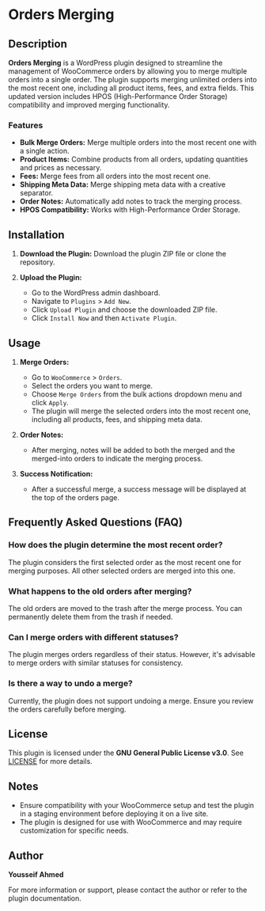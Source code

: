 # Orders Merging

## Description

**Orders Merging** is a WordPress plugin designed to streamline the management of WooCommerce orders by allowing you to merge multiple orders into a single order. The plugin supports merging unlimited orders into the most recent one, including all product items, fees, and extra fields. This updated version includes HPOS (High-Performance Order Storage) compatibility and improved merging functionality.

### Features
- **Bulk Merge Orders:** Merge multiple orders into the most recent one with a single action.
- **Product Items:** Combine products from all orders, updating quantities and prices as necessary.
- **Fees:** Merge fees from all orders into the most recent one.
- **Shipping Meta Data:** Merge shipping meta data with a creative separator.
- **Order Notes:** Automatically add notes to track the merging process.
- **HPOS Compatibility:** Works with High-Performance Order Storage.

## Installation

1. **Download the Plugin:**
   Download the plugin ZIP file or clone the repository.

2. **Upload the Plugin:**
   - Go to the WordPress admin dashboard.
   - Navigate to `Plugins` > `Add New`.
   - Click `Upload Plugin` and choose the downloaded ZIP file.
   - Click `Install Now` and then `Activate Plugin`.

## Usage

1. **Merge Orders:**
   - Go to `WooCommerce` > `Orders`.
   - Select the orders you want to merge.
   - Choose `Merge Orders` from the bulk actions dropdown menu and click `Apply`.
   - The plugin will merge the selected orders into the most recent one, including all products, fees, and shipping meta data.

2. **Order Notes:**
   - After merging, notes will be added to both the merged and the merged-into orders to indicate the merging process.

3. **Success Notification:**
   - After a successful merge, a success message will be displayed at the top of the orders page.

## Frequently Asked Questions (FAQ)

### How does the plugin determine the most recent order?
The plugin considers the first selected order as the most recent one for merging purposes. All other selected orders are merged into this one.

### What happens to the old orders after merging?
The old orders are moved to the trash after the merge process. You can permanently delete them from the trash if needed.

### Can I merge orders with different statuses?
The plugin merges orders regardless of their status. However, it's advisable to merge orders with similar statuses for consistency.

### Is there a way to undo a merge?
Currently, the plugin does not support undoing a merge. Ensure you review the orders carefully before merging.

## License

This plugin is licensed under the **GNU General Public License v3.0**. See [LICENSE](LICENSE) for more details.

## Notes

- Ensure compatibility with your WooCommerce setup and test the plugin in a staging environment before deploying it on a live site.
- The plugin is designed for use with WooCommerce and may require customization for specific needs.

## Author

**Yousseif Ahmed**

For more information or support, please contact the author or refer to the plugin documentation.
